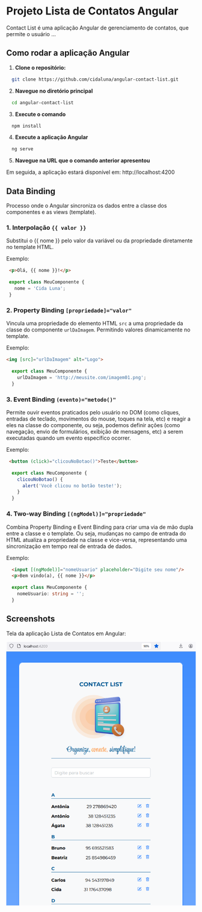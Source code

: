 # Projeto Lista de Contatos Angular

Contact List é uma aplicação Angular de gerenciamento de contatos, que permite o usuário ...


## Como rodar a aplicação Angular

1. **Clone o repositório:**
  ```bash
    git clone https://github.com/cidaluna/angular-contact-list.git
  ```

2. **Navegue no diretório principal**
  ```bash
    cd angular-contact-list
  ```

3. **Execute o comando**
  ```bash 
    npm install
  ```

4. **Execute a aplicação Angular**
  ```bash 
    ng serve
  ```

5. **Navegue na URL que o comando anterior apresentou**

  Em seguida, a aplicação estará disponível em: http://localhost:4200

## Data Binding

Processo onde o Angular sincroniza os dados entre a classe dos componentes e as views (template).

### 1. Interpolação `{{ valor }}`

 Substitui o {{ nome }} pelo valor da variável ou da propriedade diretamente no template HTML.

 Exemplo:

 ```html
  <p>Olá, {{ nome }}!</p>
 ```

 ```typescript
  export class MeuComponente {
    nome = 'Cida Luna';
  }
```

### 2. Property Binding `[propriedade]="valor"`

Vincula uma propriedade do elemento HTML `src` a uma propriedade da classe do componente `urlDaImagem`. Permitindo valores dinamicamente no template.

Exemplo:

  ```html
  <img [src]="urlDaImagem" alt="Logo">
  ```

```typescript
  export class MeuComponente {
    urlDaImagem = 'http://meusite.com/imagem01.png';
  }
```

### 3. Event Binding `(evento)="metodo()"`

 Permite ouvir eventos praticados pelo usuário no DOM (como cliques, entradas de teclado, movimentos do mouse, toques na tela, etc) e reagir a eles na classe do componente, ou seja, podemos definir ações (como navegação, envio de formulários, exibição de mensagens, etc) a serem executadas quando um evento específico ocorrer.

 Exemplo:

 ```html
  <button (click)="clicouNoBotao()">Teste</button> 
```

```typescript
  export class MeuComponente {
    clicouNoBotao() {
      alert('Você clicou no botão teste!');
    }
  }
```

### 4. Two-way Binding `[(ngModel)]="propriedade"`

Combina Property Binding e Event Binding para criar uma via de mão dupla entre a classe e o template. Ou seja, mudanças no campo de entrada do HTML atualiza a propriedade na classe e vice-versa, representando uma sincronização em tempo real de entrada de dados.

Exemplo:

```html
  <input [(ngModel)]="nomeUsuario" placeholder="Digite seu nome"/>
  <p>Bem vindo(a), {{ nome }}</p>
```

```typescript
  export class MeuComponente {
    nomeUsuario: string = '';
  }
```


## Screenshots

Tela da aplicação Lista de Contatos em Angular:

![contact list](./src/assets/contact-list-angular-cida-luna-frontend-developer.PNG)

